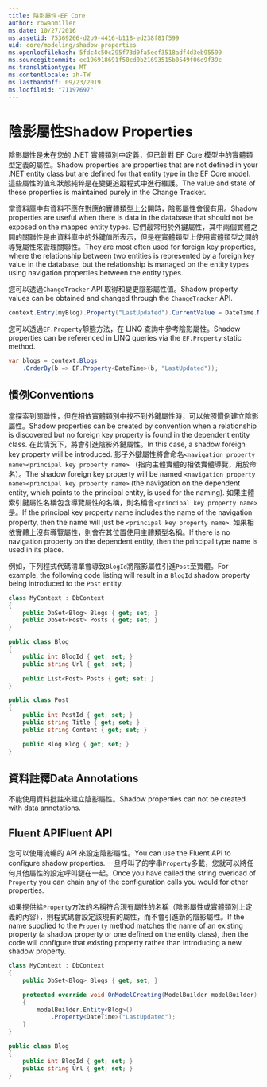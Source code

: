 ```yaml
---
title: 陰影屬性-EF Core
author: rowanmiller
ms.date: 10/27/2016
ms.assetid: 75369266-d2b9-4416-b118-ed238f81f599
uid: core/modeling/shadow-properties
ms.openlocfilehash: 5fdc4c50c295f73d0fa5eef3518adf4d3eb95599
ms.sourcegitcommit: ec196918691f50cd0b21693515b0549f06d9f39c
ms.translationtype: MT
ms.contentlocale: zh-TW
ms.lasthandoff: 09/23/2019
ms.locfileid: "71197697"
---
```

# <a name="shadow-properties"></a><span data-ttu-id="f2826-102">陰影屬性</span><span class="sxs-lookup"><span data-stu-id="f2826-102">Shadow Properties</span></span>

<span data-ttu-id="f2826-103">陰影屬性是未在您的 .NET 實體類別中定義，但已針對 EF Core 模型中的實體類型定義的屬性。</span><span class="sxs-lookup"><span data-stu-id="f2826-103">Shadow properties are properties that are not defined in your .NET entity class but are defined for that entity type in the EF Core model.</span></span> <span data-ttu-id="f2826-104">這些屬性的值和狀態純粹是在變更追蹤程式中進行維護。</span><span class="sxs-lookup"><span data-stu-id="f2826-104">The value and state of these properties is maintained purely in the Change Tracker.</span></span>

<span data-ttu-id="f2826-105">當資料庫中有資料不應在對應的實體類型上公開時，陰影屬性會很有用。</span><span class="sxs-lookup"><span data-stu-id="f2826-105">Shadow properties are useful when there is data in the database that should not be exposed on the mapped entity types.</span></span> <span data-ttu-id="f2826-106">它們最常用於外鍵屬性，其中兩個實體之間的關聯性是由資料庫中的外鍵值所表示，但是在實體類型上使用實體類型之間的導覽屬性來管理關聯性。</span><span class="sxs-lookup"><span data-stu-id="f2826-106">They are most often used for foreign key properties, where the relationship between two entities is represented by a foreign key value in the database, but the relationship is managed on the entity types using navigation properties between the entity types.</span></span>

<span data-ttu-id="f2826-107">您可以透過`ChangeTracker` API 取得和變更陰影屬性值。</span><span class="sxs-lookup"><span data-stu-id="f2826-107">Shadow property values can be obtained and changed through the `ChangeTracker` API.</span></span>

``` csharp
context.Entry(myBlog).Property("LastUpdated").CurrentValue = DateTime.Now;
```

<span data-ttu-id="f2826-108">您可以透過`EF.Property`靜態方法，在 LINQ 查詢中參考陰影屬性。</span><span class="sxs-lookup"><span data-stu-id="f2826-108">Shadow properties can be referenced in LINQ queries via the `EF.Property` static method.</span></span>

``` csharp
var blogs = context.Blogs
    .OrderBy(b => EF.Property<DateTime>(b, "LastUpdated"));
```

## <a name="conventions"></a><span data-ttu-id="f2826-109">慣例</span><span class="sxs-lookup"><span data-stu-id="f2826-109">Conventions</span></span>

<span data-ttu-id="f2826-110">當探索到關聯性，但在相依實體類別中找不到外鍵屬性時，可以依照慣例建立陰影屬性。</span><span class="sxs-lookup"><span data-stu-id="f2826-110">Shadow properties can be created by convention when a relationship is discovered but no foreign key property is found in the dependent entity class.</span></span> <span data-ttu-id="f2826-111">在此情況下，將會引進陰影外鍵屬性。</span><span class="sxs-lookup"><span data-stu-id="f2826-111">In this case, a shadow foreign key property will be introduced.</span></span> <span data-ttu-id="f2826-112">影子外鍵屬性將會命名`<navigation property name><principal key property name>` （指向主體實體的相依實體導覽，用於命名）。</span><span class="sxs-lookup"><span data-stu-id="f2826-112">The shadow foreign key property will be named `<navigation property name><principal key property name>` (the navigation on the dependent entity, which points to the principal entity, is used for the naming).</span></span> <span data-ttu-id="f2826-113">如果主體索引鍵屬性名稱包含導覽屬性的名稱，則名稱會`<principal key property name>`是。</span><span class="sxs-lookup"><span data-stu-id="f2826-113">If the principal key property name includes the name of the navigation property, then the name will just be `<principal key property name>`.</span></span> <span data-ttu-id="f2826-114">如果相依實體上沒有導覽屬性，則會在其位置使用主體類型名稱。</span><span class="sxs-lookup"><span data-stu-id="f2826-114">If there is no navigation property on the dependent entity, then the principal type name is used in its place.</span></span>

<span data-ttu-id="f2826-115">例如，下列程式代碼清單會導致`BlogId`將陰影屬性引進`Post`至實體。</span><span class="sxs-lookup"><span data-stu-id="f2826-115">For example, the following code listing will result in a `BlogId` shadow property being introduced to the `Post` entity.</span></span>

<!-- [!code-csharp[Main](samples/core/Modeling/Conventions/ShadowForeignKey.cs)] -->
``` csharp
class MyContext : DbContext
{
    public DbSet<Blog> Blogs { get; set; }
    public DbSet<Post> Posts { get; set; }
}

public class Blog
{
    public int BlogId { get; set; }
    public string Url { get; set; }

    public List<Post> Posts { get; set; }
}

public class Post
{
    public int PostId { get; set; }
    public string Title { get; set; }
    public string Content { get; set; }

    public Blog Blog { get; set; }
}
```

## <a name="data-annotations"></a><span data-ttu-id="f2826-116">資料註釋</span><span class="sxs-lookup"><span data-stu-id="f2826-116">Data Annotations</span></span>

<span data-ttu-id="f2826-117">不能使用資料批註來建立陰影屬性。</span><span class="sxs-lookup"><span data-stu-id="f2826-117">Shadow properties can not be created with data annotations.</span></span>

## <a name="fluent-api"></a><span data-ttu-id="f2826-118">Fluent API</span><span class="sxs-lookup"><span data-stu-id="f2826-118">Fluent API</span></span>

<span data-ttu-id="f2826-119">您可以使用流暢的 API 來設定陰影屬性。</span><span class="sxs-lookup"><span data-stu-id="f2826-119">You can use the Fluent API to configure shadow properties.</span></span> <span data-ttu-id="f2826-120">一旦呼叫了的字串`Property`多載，您就可以將任何其他屬性的設定呼叫鏈在一起。</span><span class="sxs-lookup"><span data-stu-id="f2826-120">Once you have called the string overload of `Property` you can chain any of the configuration calls you would for other properties.</span></span>

<span data-ttu-id="f2826-121">如果提供給`Property`方法的名稱符合現有屬性的名稱（陰影屬性或實體類別上定義的內容），則程式碼會設定該現有的屬性，而不會引進新的陰影屬性。</span><span class="sxs-lookup"><span data-stu-id="f2826-121">If the name supplied to the `Property` method matches the name of an existing property (a shadow property or one defined on the entity class), then the code will configure that existing property rather than introducing a new shadow property.</span></span>

<!-- [!code-csharp[Main](samples/core/Modeling/FluentAPI/ShadowProperty.cs?highlight=7,8)] -->
``` csharp
class MyContext : DbContext
{
    public DbSet<Blog> Blogs { get; set; }

    protected override void OnModelCreating(ModelBuilder modelBuilder)
    {
        modelBuilder.Entity<Blog>()
            .Property<DateTime>("LastUpdated");
    }
}

public class Blog
{
    public int BlogId { get; set; }
    public string Url { get; set; }
}
```
